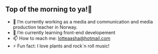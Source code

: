 ## Top of the morning to ya!👋

- 🔭 I’m currently working as a media and communication and media production teacher in Norway.
- 🌱 I’m currently learning front-end developement
- 📫 How to reach me: lotteaasha@hotmail.com
- ⚡ Fun fact: I love plants and rock´n roll music!
